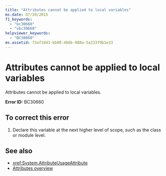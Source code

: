 ```yaml
---
title: "Attributes cannot be applied to local variables"
ms.date: 07/20/2015
f1_keywords: 
  - "bc30660"
  - "vbc30660"
helpviewer_keywords: 
  - "BC30660"
ms.assetid: f3af1843-bb80-4b6b-980a-5a233f9b1e33
---
```

# Attributes cannot be applied to local variables
Attributes cannot be applied to local variables.  
  
 **Error ID:** BC30660  
  
## To correct this error  
  
1. Declare this variable at the next higher level of scope, such as the class or module level.  
  
## See also

- <xref:System.AttributeUsageAttribute>
- [Attributes overview](~/docs/visual-basic/programming-guide/concepts/attributes/index.md)
